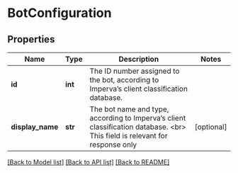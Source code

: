 # BotConfiguration

## Properties
Name | Type | Description | Notes
------------ | ------------- | ------------- | -------------
**id** | **int** | The ID number assigned to the bot, according to Imperva’s client classification database. | 
**display_name** | **str** | The bot name and type, according to Imperva’s client classification database.  &lt;br&gt; This field is relevant for response only  | [optional] 

[[Back to Model list]](../README.md#documentation-for-models) [[Back to API list]](../README.md#documentation-for-api-endpoints) [[Back to README]](../README.md)

